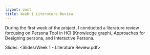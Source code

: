 ```yaml
---
layout: post
title: Week 1 Literature Review
---
```


During the first week of the project, I conducted a literature review forcusing on Persona Tool in HCI (Knowledge graph), Approaches for Designing persona, and Interactive Persona.

Slides: <Slides/Week 1 - Literature Review.pdf>